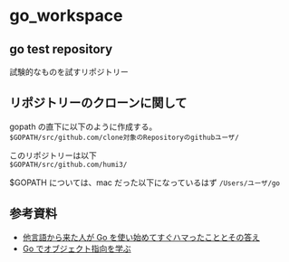 # go_workspace

## go test repository

試験的なものを試すリポジトリー

## リポジトリーのクローンに関して

gopath の直下に以下のように作成する。  
`$GOPATH/src/github.com/clone対象のRepositoryのgithubユーザ/`

このリポジトリーは以下  
`$GOPATH/src/github.com/humi3/`

\$GOPATH については、mac だった以下になっているはず
`/Users/ユーザ/go`

## 参考資料

- [他言語から来た人が Go を使い始めてすぐハマったこととその答え](https://qiita.com/mumoshu/items/0d2f2a13c6e9fc8da2a4)
- [Go でオブジェクト指向を学ぶ](https://qiita.com/__init__/items/5f6c71eafd2d5e8ccb39)
